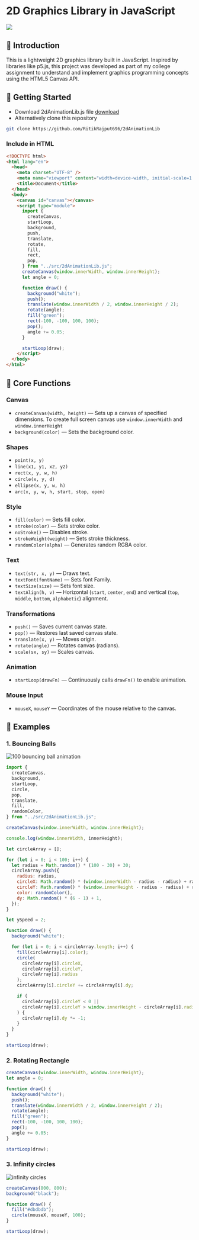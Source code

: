 # 2D Graphics Library in JavaScript

<img src="./examples/images/Screenshot From 2025-05-29 07-41-28.png" />

## 📌 Introduction

This is a lightweight 2D graphics library built in JavaScript. Inspired by libraries like p5.js, this project was developed as part of my college assignment to understand and implement graphics programming concepts using the HTML5 Canvas API.

## 🚀 Getting Started

- Download 2dAnimationLib.js file <a href="https://github.com/RitikRajput696/2dAnimationLib/releases/download/v1/2dAnimationLib.js">download</a>
- Alternatively clone this repository

```bash
git clone https://github.com/RitikRajput696/2dAnimationLib
```

### Include in HTML

```html
<!DOCTYPE html>
<html lang="en">
  <head>
    <meta charset="UTF-8" />
    <meta name="viewport" content="width=device-width, initial-scale=1.0" />
    <title>Document</title>
  </head>
  <body>
    <canvas id="canvas"></canvas>
    <script type="module">
      import {
        createCanvas,
        startLoop,
        background,
        push,
        translate,
        rotate,
        fill,
        rect,
        pop,
      } from "../src/2dAnimationLib.js";
      createCanvas(window.innerWidth, window.innerHeight);
      let angle = 0;

      function draw() {
        background("white");
        push();
        translate(window.innerWidth / 2, window.innerHeight / 2);
        rotate(angle);
        fill("green");
        rect(-100, -100, 100, 100);
        pop();
        angle += 0.05;
      }

      startLoop(draw);
    </script>
  </body>
</html>
```

## 🧱 Core Functions

### Canvas

- `createCanvas(width, height)` — Sets up a canvas of specified dimensions. To create full screen canvas use `window.innerWidth` and `window.innerHeight`
- `background(color)` — Sets the background color.

### Shapes

- `point(x, y)`
- `line(x1, y1, x2, y2)`
- `rect(x, y, w, h)`
- `circle(x, y, d)`
- `ellipse(x, y, w, h)`
- `arc(x, y, w, h, start, stop, open)`

### Style

- `fill(color)` — Sets fill color.
- `stroke(color)` — Sets stroke color.
- `noStroke()` — Disables stroke.
- `strokeWeight(weight)` — Sets stroke thickness.
- `randomColor(alpha)` — Generates random RGBA color.

### Text

- `text(str, x, y)` — Draws text.
- `textFont(fontName)` — Sets font Family.
- `textSize(size)` — Sets font size.
- `textAlign(h, v)` — Horizontal (`start`, `center`, `end`) and vertical (`top`, `middle`, `bottom`, `alphabetic`) alignment.

### Transformations

- `push()` — Saves current canvas state.
- `pop()` — Restores last saved canvas state.
- `translate(x, y)` — Moves origin.
- `rotate(angle)` — Rotates canvas (radians).
- `scale(sx, sy)` — Scales canvas.

### Animation

- `startLoop(drawFn)` — Continuously calls `drawFn()` to enable animation.

### Mouse Input

- `mouseX`, `mouseY` — Coordinates of the mouse relative to the canvas.

## 🔁 Examples

### 1. Bouncing Balls

![100 bouncing ball animation](./examples/vids/bouncingball.gif)

```js
import {
  createCanvas,
  background,
  startLoop,
  circle,
  pop,
  translate,
  fill,
  randomColor,
} from "../src/2dAnimationLib.js";

createCanvas(window.innerWidth, window.innerHeight);

console.log(window.innerWidth, innerHeight);

let circleArray = [];

for (let i = 0; i < 100; i++) {
  let radius = Math.random() * (100 - 30) + 30;
  circleArray.push({
    radius: radius,
    circleX: Math.random() * (window.innerWidth - radius - radius) + radius,
    circleY: Math.random() * (window.innerHeight - radius - radius) + radius,
    color: randomColor(),
    dy: Math.random() * (6 - 1) + 1,
  });
}

let ySpeed = 2;

function draw() {
  background("white");

  for (let i = 0; i < circleArray.length; i++) {
    fill(circleArray[i].color);
    circle(
      circleArray[i].circleX,
      circleArray[i].circleY,
      circleArray[i].radius
    );
    circleArray[i].circleY += circleArray[i].dy;

    if (
      circleArray[i].circleY < 0 ||
      circleArray[i].circleY > window.innerHeight - circleArray[i].radius
    ) {
      circleArray[i].dy *= -1;
    }
  }
}

startLoop(draw);
```

### 2. Rotating Rectangle

```js
createCanvas(window.innerWidth, window.innerHeight);
let angle = 0;

function draw() {
  background("white");
  push();
  translate(window.innerWidth / 2, window.innerHeight / 2);
  rotate(angle);
  fill("green");
  rect(-100, -100, 100, 100);
  pop();
  angle += 0.05;
}

startLoop(draw);
```

### 3. Infinity circles

![infinity circles](./examples/vids/infinityCircles.gif)

```js
createCanvas(800, 800);
background("black");

function draw() {
  fill("#dbdbdb");
  circle(mouseX, mouseY, 100);
}

startLoop(draw);
```
